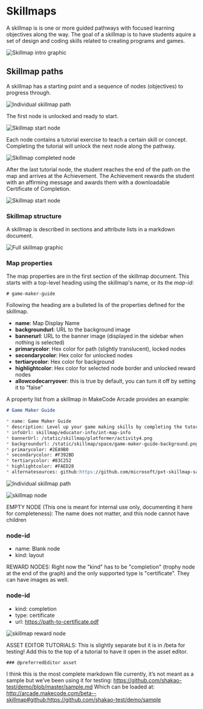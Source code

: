 # Skillmaps

A skillmap is is one or more guided pathways with focused learning objectives along the way. The goal of a skillmap is to have students aquire a set of design and coding skills related to creating programs and games.

![Skillmap intro graphic](/static/skillmaps/skillmap-intro.jpg)

## Skillmap paths

A skillmap has a starting point and a sequence of nodes (objectives) to progress through.

![Individual skillmap path](/static/skillmaps/skillmap-path-intro.jpg)

The first node is unlocked and ready to start.

![Skillmap start node](/static/skillmaps/skillmap-start-node.jpg)

Each node contains a tutorial exercise to teach a certain skill or concept. Completing the tutorial will unlock the next node along the pathway. 

![Skillmap completed node](/static/skillmaps/skillmap-complete-node.jpg)

After the last tutorial node, the student reaches the end of the path on the map and arrives at the Achievement. The Achievement rewards the student with an affirming message and awards them with a downloadable Certificate of Completion.

![Skillmap start node](/static/skillmaps/skillmap-reward-node.jpg)


### Skillmap structure

A skillmap is described in sections and attribute lists in a markdown document.

![Full skillmap graphic](/static/skillmaps/skillmap.jpg)

### Map properties

The map properties are in the first section of the skillmap document. This starts with a top-level heading using the skillmap's name, or its the _map-id_:

```
# game-maker-guide
```

Following the heading are a bulleted lis of the properties defined for the skillmap.

* **name**: Map Display Name
* **backgroundurl**: URL to the background image
* **bannerurl**: URL to the banner image (displayed in the sidebar when nothing is selected) 
* **primarycolor**: Hex color for path (slightly translucent), locked nodes
* **secondarycolor**: Hex color for unlocked nodes
* **tertiarycolor**: Hex color for background
* **highlightcolor**: Hex color for selected node border and unlocked reward nodes
* **allowcodecarryover**: this is true by default, you can turn it off by setting it to "false"

A property list from a skillmap in MakeCode Arcade provides an example:

```markdown
# Game Maker Guide

* name: Game Maker Guide
* description: Level up your game making skills by completing the tutorials in this guide.
* infoUrl: skillmap/educator-info/int-map-info
* bannerUrl: /static/skillmap/platformer/activity4.png
* backgroundurl: /static/skillmap/space/game-maker-guide-background.png
* primarycolor: #2EA9B0
* secondarycolor: #F392BD
* tertiarycolor: #83C252
* highlightcolor: #FAED28
* alternatesources: github:https://github.com/microsoft/pxt-skillmap-sample/skillmap.md
```

![Individual skillmap path](/static/skillmaps/skillmap-path.jpg)

![skillmap node](/static/skillmaps/skillmap-node.jpg)

EMPTY NODE (This one is meant for internal use only, documenting it here for completeness): 
The name does not matter, and this node cannot have children

### node-id
* name: Blank node
* kind: layout

REWARD NODES: 
Right now the "kind" has to be "completion" (trophy node at the end of the graph) and the only supported type is "certificate". They can have images as well.

### node-id
* kind: completion
* type: certificate
* url: https://path-to-certificate.pdf

![skillmap reward node](/static/skillmaps/skillmap-reward.jpg)

ASSET EDITOR TUTORIALS: 
This is slightly separate but it is in /beta for testing! Add this to the top of a tutorial to have it open in the asset editor.

`### @preferredEditor asset`

I think this is the most complete markdown file currently, it’s not meant as a sample but we’ve been using it for testing: https://github.com/shakao-test/demo/blob/master/sample.md
Which can be loaded at: http://arcade.makecode.com/beta--skillmap#github:https://github.com/shakao-test/demo/sample
